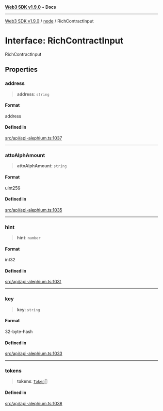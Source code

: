 [**Web3 SDK v1.9.0**](../../../README.md) • **Docs**

***

[Web3 SDK v1.9.0](../../../globals.md) / [node](../README.md) / RichContractInput

# Interface: RichContractInput

RichContractInput

## Properties

### address

> **address**: `string`

#### Format

address

#### Defined in

[src/api/api-alephium.ts:1037](https://github.com/Mystic-Nayy/alephium-web3/blob/ee41f5e0e7d7fb0b155fe62f05b2ac03772895ca/packages/web3/src/api/api-alephium.ts#L1037)

***

### attoAlphAmount

> **attoAlphAmount**: `string`

#### Format

uint256

#### Defined in

[src/api/api-alephium.ts:1035](https://github.com/Mystic-Nayy/alephium-web3/blob/ee41f5e0e7d7fb0b155fe62f05b2ac03772895ca/packages/web3/src/api/api-alephium.ts#L1035)

***

### hint

> **hint**: `number`

#### Format

int32

#### Defined in

[src/api/api-alephium.ts:1031](https://github.com/Mystic-Nayy/alephium-web3/blob/ee41f5e0e7d7fb0b155fe62f05b2ac03772895ca/packages/web3/src/api/api-alephium.ts#L1031)

***

### key

> **key**: `string`

#### Format

32-byte-hash

#### Defined in

[src/api/api-alephium.ts:1033](https://github.com/Mystic-Nayy/alephium-web3/blob/ee41f5e0e7d7fb0b155fe62f05b2ac03772895ca/packages/web3/src/api/api-alephium.ts#L1033)

***

### tokens

> **tokens**: [`Token`](Token.md)[]

#### Defined in

[src/api/api-alephium.ts:1038](https://github.com/Mystic-Nayy/alephium-web3/blob/ee41f5e0e7d7fb0b155fe62f05b2ac03772895ca/packages/web3/src/api/api-alephium.ts#L1038)
